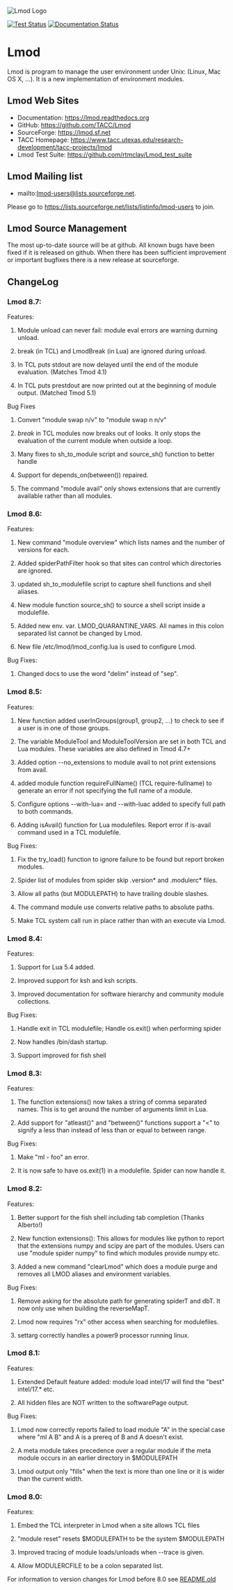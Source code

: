 ![Lmod Logo](https://github.com/TACC/Lmod/raw/main/logos/2x/Lmod-4color%402x.png)

[![Test Status](https://github.com/TACC/Lmod/actions/workflows/test.yml/badge.svg)](https://github.com/TACC/Lmod/actions)
[![Documentation Status](https://readthedocs.org/projects/lmod/badge/?version=latest)](https://lmod.readthedocs.io/en/latest/?badge=latest)

# Lmod

Lmod is program to manage the user environment under Unix: (Linux, Mac OS X, ...).
It is a new implementation of environment modules.

## Lmod Web Sites

* Documentation:   https://lmod.readthedocs.org
* GitHub:          https://github.com/TACC/Lmod
* SourceForge:     https://lmod.sf.net
* TACC Homepage:   https://www.tacc.utexas.edu/research-development/tacc-projects/lmod
* Lmod Test Suite: https://github.com/rtmclay/Lmod_test_suite

## Lmod Mailing list

* mailto:lmod-users@lists.sourceforge.net.

Please go to https://lists.sourceforge.net/lists/listinfo/lmod-users to join.

## Lmod Source Management

The most up-to-date source will be at github. All known bugs have
been fixed if it is released on github.  When there has been
sufficient improvement or important bugfixes there is a new
release at sourceforge.

## ChangeLog


### Lmod 8.7:

Features:

   1. Module unload can never fail: module eval errors are warning durning unload.

   2. break (in TCL) and LmodBreak (in Lua) are ignored during unload.

   3. In TCL puts stdout are now delayed until the end of the module evaluation. (Matches Tmod 4.1)

   4. In TCL puts prestdout are now printed out at the beginning of module output. (Matched Tmod 5.1)

Bug Fixes

   1. Convert "module swap n/v" to "module swap n n/v"

   2. *break* in TCL modules now breaks out of looks.  It only stops the evaluation of the current module when outside a loop.

   3. Many fixes to sh\_to\_module script and source_sh() function to better handle

   4. Support for depends_on(between()) repaired.

   5. The command "module avail" only shows extensions that are currently available rather than all modules.
   

### Lmod 8.6:

Features:

   1. New command "module overview" which lists names and the number of versions for each.

   2. Added spiderPathFilter hook so that sites can control which directories are ignored.
      
   3. updated sh\_to\_modulefile script to capture shell functions and shell aliases.

   4. New module function source_sh() to source a shell script inside a modulefile.

   5. Added new env. var. LMOD\_QUARANTINE\_VARS.  All names in this colon separated list cannot be changed by Lmod.
      
   6. New file /etc/lmod/lmod_config.lua is used to configure Lmod.

Bug Fixes:

   1. Changed docs to use the word "delim" instead of "sep".
   
### Lmod 8.5:

Features:

   1. New function added userInGroups(group1, group2, ...) to check to see if a user is in one of those groups.

   2. The variable ModuleTool and ModuleToolVersion are set in both TCL and Lua modules.  These variables are also defined in Tmod 4.7+

   3. Added option --no_extensions to module avail to not print extensions from avail.

   4. added module function requireFullName() (TCL require-fullname) to generate an error if not specifying  the full name of a module.
      
   5. Configure options --with-lua= and --with-luac added to specify full path to both commands.
      
   6. Adding isAvail() function for Lua modulefiles. Report error if is-avail command used in a TCL modulefile.

Bug Fixes:

   1. Fix the try_load() function to ignore failure to be found but report broken modules.
   
   2. Spider list of modules from spider skip .version* and .modulerc* files.
      
   3. Allow all paths (but MODULEPATH) to have trailing double slashes.

   4. The command module use converts relative paths to absolute paths.

   5. Make TCL system call run in place rather than with an execute via Lmod.

### Lmod 8.4:

Features:

   1. Support for Lua 5.4 added.

   2. Improved support for ksh and ksh scripts.
   
   3. Improved documentation for software hierarchy and community module collections.

Bug Fixes:

   1. Handle exit in TCL modulefile; Handle os.exit() when performing spider

   2. Now handles /bin/dash startup.

   3. Support improved for fish shell
   

### Lmod 8.3:

Features:

   1. The function extensions() now takes a string of comma separated names.  This is to get around the number of arguments limit in Lua.

   2. Add support for "atleast()" and "between()" functions support a "<" to signify a less than instead of less than or equal to between range.

Bug Fixes:

   1. Make "ml - foo" an error.

   2. It is now safe to have os.exit(1) in a modulefile. Spider can now handle it.

### Lmod 8.2:

Features:

   1. Better support for the fish shell including tab completion (Thanks Alberto!)

   2. New function extensions(): This allows for modules like python to report that the extensions  numpy and scipy are part of the modules. Users can use "module spider numpy" to find which modules provide numpy etc.
      
   3. Added a new command "clearLmod" which does a module purge and removes all LMOD aliases and environment variables.

Bug Fixes:

   1. Remove asking for the absolute path for generating spiderT and dbT. It now only use when building the reverseMapT.

   2. Lmod now requires "rx" other access when searching for modulefiles.

   3. settarg correctly handles a power9 processor running linux.

### Lmod 8.1:

Features:

   1. Extended Default feature added: module load intel/17 will find the "best" intel/17.* etc.

   2. All hidden files are NOT written to the softwarePage output.

Bug Fixes:

   1. Lmod now correctly reports failed to load module "A" in the special case where "ml A B" and A is a prereq of B and A doesn't exist.

   2. A meta module takes precedence over a regular module if the meta module occurs in an earlier directory in $MODULEPATH

   3. Lmod output only "fills" when the text is more than one line or it is wider than the current width.


### Lmod 8.0:

Features:

   1. Embed the TCL interpreter in Lmod when a site allows TCL files

   2. "module reset" resets $MODULEPATH to be the system $MODULEPATH

   3. Improved tracing of module loads/unloads when --trace is given.

   4. Allow MODULERCFILE to be a colon separated list.



For information to version changes for Lmod before 8.0 see [README.old](README.old)
